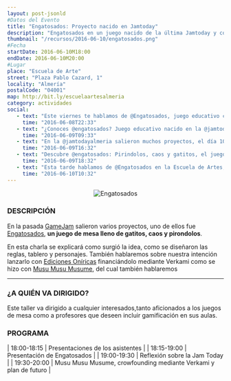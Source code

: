 ```yaml
---
layout: post-jsonld
#Datos del Evento
title: "Engatosados: Proyecto nacido en Jamtoday"
description: "Engatosados en un juego nacido de la última Jamtoday y con intención de seguir evolucionando"
thumbnail: "/recursos/2016-06-10/engatosados.png"
#Fecha
startDate: 2016-06-10M18:00
endDate: 2016-06-10M20:00
#Lugar
place: "Escuela de Arte"
street: "Plaza Pablo Cazard, 1"
locality: "Almería"
postalCode: "04001"
map: http://bit.ly/escuelaartesalmeria
category: actividades
social:
   - text: "Este viernes te hablamos de @Engatosados, juego educativo con pirondolos y gatetes matemáticos"
     time: "2016-06-08T22:33"
   - text: "¿Conoces @engatosados? Juego educativo nacido en la @jamtodayalmeria. El viernes te lo explicamos"
     time: "2016-06-09T09:33"
   - text: "En la @jamtodayalmeria salieron muchos proyectos, el día 10 te hablamos de @engatosados"
     time: "2016-06-09T16:32"
   - text: "Descubre @engatosados: Pirindolos, caos y gatitos, el juego nacido en la @jamtodayalmeria"
     time: "2016-06-09T18:32"
   - text: "Esta tarde hablamos de @Engatosados en la Escuela de Artes, ¿Te lo vas perder?"
     time: "2016-06-10T10:32" 
---
```


<p align="center">
  <img src="/recursos/2016-06-10/engatosados.png" alt="Engatosados" />
</p>


### DESCRIPCIÓN

En la pasada [GameJam](http://hacklabalmeria.net/actividades/2016/05/27/jamtoday.html) salieron varios proyectos,
uno de ellos fue [Engatosados](http://twitter.com/engatosados), **un juego de mesa lleno de gatitos, caos y pirondolos**.

En esta charla se explicará como surgió la idea, como se diseñaron las reglas, tablero y personajes.
También hablaremos sobre nuestra intención lanzarlo con [Ediciones Oníricas](http://edicionesoniricas.com/) 
financiándolo mediante Verkami como se hizo con [Musu Musu Musume](http://twitter.com/UniversoMusume), del cual también
hablaremos


---

### ¿A QUIÉN VA DIRIGIDO?

Este taller va dirigido a cualquier interesados,tanto aficionados a los juegos de mesa como a profesores que 
deseen incluir gamificación en sus aulas.


### PROGRAMA

| 18:00-18:15   | Presentaciones de los asistentes  |
| 18:15-19:00   | Presentación de Engatosados | 
| 19:00-19:30   | Reflexión sobre la Jam Today |
| 19:30-20:00   | Musu Musu Musume, crowfounding mediante Verkami y plan de futuro |
